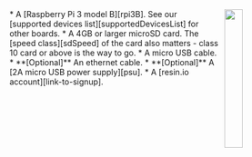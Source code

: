 <img style="float: right;padding-left: 10px;" src="/img/raspberrypi3/raspberrypi3.jpg" width="25%">
* A [Raspberry Pi 3 model B][rpi3B]. See our [supported devices list][supportedDevicesList] for other boards.
* A 4GB or larger microSD card. The [speed class][sdSpeed] of the card also matters - class 10 card or above is the way to go.
* A micro USB cable.
* **[Optional]** An ethernet cable.
* **[Optional]** A [2A micro USB power supply][psu].
* A [resin.io account][link-to-signup].

[rpi3B]:https://www.raspberrypi.org/products/raspberry-pi-3-model-b/
[psu]:https://www.raspberrypi.org/products/universal-power-supply/

[sdSpeed]:https://en.wikipedia.org/wiki/Secure_Digital#Speed_class_rating
[wifiAdapters]:/hardware/wifi-dongles/
[supportedDevicesList]:/hardware/devices/

[link-to-signup]:https://dashboard.resin.io/signup
